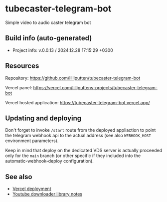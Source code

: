<!--
 @since 2024.11.20, 02:55
 @changed 2024.12.01, 02:26
-->


# tubecaster-telegram-bot


Simple video to audio caster telegram bot


## Build info (auto-generated)

- Project info: v.0.0.13 / 2024.12.28 17:15:29 +0300


## Resources

Repository: https://github.com/lilliputten/tubecaster-telegram-bot

Vercel panel: https://vercel.com/lilliputtens-projects/tubecaster-telegram-bot

Vercel hosted application: https://tubecaster-telegram-bot.vercel.app/


## Updating and deploying

Don't forget to invoke `/start` route from the deployed appliaction to point the telegram webhook api to the actual address (see also `WEBHOOK_HOST` environment parameters).

Keep in mind that deploy on the dedicated VDS server is actually proceeded only for the `main` branch (or other specific if they included into the automatic-webhook-deploy configuration).


## See also

- [Vercel deployment](README.vercel-deployment.md)
- [Youtube downloader library notes](README.ytdl.md)
